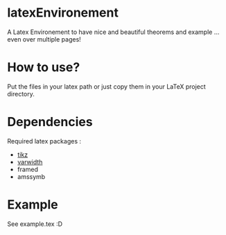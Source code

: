 latexEnvironement
=================

A Latex Environement to have nice and beautiful theorems and example … even over multiple pages!

# How to use?

Put the files in your latex path or just copy them in your LaTeX project directory.

# Dependencies

Required latex packages :
* [tikz](www.texample.net/tikz/)
* [varwidth](http://www.ctan.org/pkg/varwidth)
* framed
* amssymb

# Example

See example.tex :D
